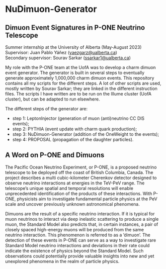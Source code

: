 # NuDimuon-Generator

## Dimuon Event Signatures in P-ONE Neutrino Telescope

Summer internship at the University of Alberta (May-August 2023)    
Supervisor: Juan Pablo Yáñez (yaezgarz@ualberta.ca)  
Secondary supervisor: Sourav Sarkar (ssarkar1@ualberta.ca)

My role with the P-ONE team at the UofA was to develop a charm dimuon event generator. The generator is built in several steps to eventually generate approximately 1,000,000 charm dimuon events. This repository contains all my scripts for the different steps. A lot of other scripts are used, mostly written by Sourav Sarkar; they are linked in the different instruction files. The scripts I have written are to be run on the Illume cluster (UofA cluster), but can be adapted to run elsewhere.

The different steps of the generator are:
- step 1: LeptonInjector (generation of muon (anti)neutrino CC DIS events);
- step 2: PYTHIA (event update with charm quark production);
- step 3: NuDimuon-Generator (addition of the OneWeight to the events);
- step 4: PROPOSAL (propagation of the daughter particles).

## A Word on P-ONE and Dimuons

The Pacific Ocean Neutrino Experiment, or P-ONE, is a proposed neutrino telescope to be deployed off the coast of British Columbia, Canada. The project describes a multi cubic-kilometer Cherenkov detector designed to observe neutrino interactions at energies in the TeV-PeV range. The telescope’s unique spatial and temporal resolutions will enable unprecedented identification of the products of these interactions. With P-ONE, physicists aim to investigate fundamental particle physics at the PeV scale and uncover previously unknown astronomical phenomena.

Dimuons are the result of a specific neutrino interaction. If it is typical for muon neutrinos to interact via deep inelastic scattering to produce a single muon, the Standard Model also predicts that, in certain instances, a pair of closely spaced high-energy muons will be produced from the same neutrino interaction. This phenomenon is referred to as a ’dimuon’. The detection of these events in P-ONE can serve as a way to investigate rare Standard Model neutrino interactions and deviations in their rate could indicate the existence of physics beyond the Standard Model. Such observations could potentially provide valuable insights into new and yet unexplored phenomena in the realm of particle physics.
